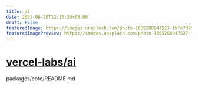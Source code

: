 ```yaml
---
title: ai
date: 2023-06-20T12:15:39+08:00
draft: False
featuredImage: https://images.unsplash.com/photo-1685280947527-fbfe7d85da2e?ixid=M3w0NjAwMjJ8MHwxfHJhbmRvbXx8fHx8fHx8fDE2ODcyMzQ1MTR8&ixlib=rb-4.0.3
featuredImagePreview: https://images.unsplash.com/photo-1685280947527-fbfe7d85da2e?ixid=M3w0NjAwMjJ8MHwxfHJhbmRvbXx8fHx8fHx8fDE2ODcyMzQ1MTR8&ixlib=rb-4.0.3
---
```


# [vercel-labs/ai](https://github.com/vercel-labs/ai)

packages/core/README.md